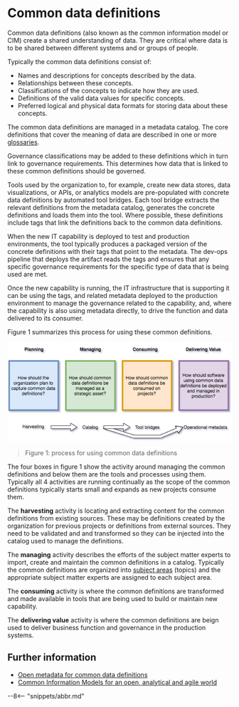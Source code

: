 <!-- SPDX-License-Identifier: CC-BY-4.0 -->
<!-- Copyright Contributors to the ODPi Egeria project. -->

# Common data definitions

Common data definitions (also known as the common information model or CIM) create a shared understanding of data. They are critical where data is to be shared between different systems and or groups of people.

Typically the common data definitions consist of:

* Names and descriptions for concepts described by the data.
* Relationships between these concepts.
* Classifications of the concepts to indicate how they are used.
* Definitions of the valid data values for specific concepts.
* Preferred logical and physical data formats for storing data about these concepts.

The common data definitions are managed in a metadata catalog.  The core definitions that cover the meaning of data are described in one or more [glossaries](/practices/common-data-definitions/anatomy-of-a-glossary).

Governance classifications may be added to these definitions which in turn link to governance requirements.   This determines how data that is linked to these common definitions should be governed.

Tools used by the organization to, for example, create new data stores, data visualizations, or APIs, or analytics models are pre-populated with concrete data definitions by automated tool bridges. Each tool bridge extracts the relevant definitions from the metadata catalog, generates the concrete definitions and loads them into the tool.  Where possible, these definitions include tags that link the definitions back to the common data definitions.

When the new IT capability is deployed to test and production environments, the tool typically produces a packaged version of the concrete definitions with their tags that point to the metadata. The dev-ops pipeline that deploys the artifact reads the tags and ensures that any specific governance requirements for the specific type of data that is being used are met.

Once the new capability is running, the IT infrastructure that is supporting it can be using the tags, and related metadata deployed to the production environment to manage the governance related to the capability, and, where the capability is also using metadata directly, to drive the function and data delivered to its consumer.

Figure 1 summarizes this process for using these common definitions.

![Figure 1](using-common-data-definitions.png)
> Figure 1: process for using common data definitions

The four boxes in figure 1 show the activity around managing the common definitions and below them are the tools and processes using them.  Typically all 4 activities are running continually as the scope of the common definitions typically starts small and expands as new projects consume them.

The **harvesting** activity is locating and extracting content for the common definitions from existing sources. These may be definitions created by the organization for previous projects or definitions from external sources. They need to be validated and and transformed so they can be injected into the catalog used to manage the definitions.

The **managing** activity describes the efforts of the subject matter experts to import, create and maintain the common definitions in a catalog.  Typically the common definitions are organized into [subject areas](/practices/coco-pharmaceuticals/scenarios/defining-subject-areas/overview) (topics) and the appropriate subject matter experts are assigned to each subject area.

The **consuming** activity is where the common definitions are transformed and made available in tools that are being used to build or maintain new capability.

The **delivering value** activity is where the common definitions are beign used to deliver business function and governance in the production systems.

## Further information

* [Open metadata for common data definitions](/practices/common-data-definitions/open-metadata-for-common-definitions)
* [Common Information Models for an open, analytical and agile world](http://www.ibmpressbooks.com/store/common-information-models-for-an-open-analytical-and-9780133366341)


--8<-- "snippets/abbr.md"
